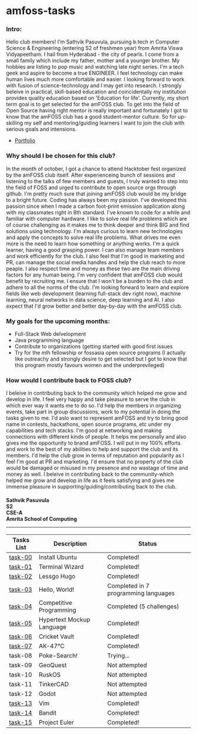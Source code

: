 # amfoss-tasks

### Intro:
Hello club members! I'm Sathvik Pasuvula, pursuing b.tech in Computer Science & Engineering (entering S2 of freshmen year) from Amrita Viswa Vidyapeetham. I hail from Hyderabad - the city of pearls. I come from a small family which include my father, mother and a younger brother. My hobbies are listing to pop music and watching late night series. I'm a tech geek and aspire to become a true ENGINEER. I feel technology can make human lives much more comfortable and easier. I looking forward to work with fusion of science-technology and I may get into research. I strongly beleive in practical, skill-based education and coincidentally my institution provides quality education based on 'Education for life'. Currently, my short term goal is to get selected for the amFOSS club. To get into the field of Open Source having right mentor is really important and fortunately I got to know that the amFOSS club has a good student-mentor culture. So for up-skilling my self and mentoring/guiding learners I want to join the club with serious goals and intensions.  
- [Portfolio](https://sathvik9105.github.io/)


### Why should I be chosen for this club?
In the month of october, I got a chance to attend Hacktober fest organized by the amFOSS club itself. After experienceing bunch of sessions and listening to the talks of few members and guests, I truly wanted to step into the field of FOSS and urged to contribute to open source orgs through github. I'm pretty much sure that joining amFOSS club would be my bridge to a bright future. Coding has always been my passion. I've developed this passion since when I made a carbon foot-print emission application along with my classmates right in 8th standard. I've known to code for a while and  familiar with computer hardware. I like to solve real life problems which are of course challenging as it makes me to think deeper and think BIG and find solutions using technology. I'm always curious to learn new technologies and apply the concepts to solve real life problems. What drives me even more is the need to learn how something or anything works. I'm a quick learner, having a good grasping power. I can also manage team members and work efficiently for the club. I also feel that I'm good in marketing and PR, can manage the social media handles and help the club reach to more peaple. I also respect time and money as these two are the main driving factors for any human being. I'm very confident that amFOSS club would benefit by recruiting me. I ensure that I won't be a burden to the club and adhere to all the norms of the club. I'm looking forward to learn and explore fields like web development (learning full-stack dev right now), machine learning, neural networks in data science, deep learning and AI. I also expect that I'd grow better and better day-by-day with the amFOSS club. 


### My goals for the upcoming months:
- Full-Stack Web delvelopment
- Java programming language
- Contribute to organizations (getting started with good first issues
- Try for the mlh fellowship or fossasia open source programs (I actually like outreachy and strongly desire to get selected but I got to know that this program mostly favours women and the underprevileged)


### How would I contribute back to FOSS club?
I beleive in contributing back to the community which helped me grow and develop in life. I feel very happy and take pleasure to serve the club in which ever way it wants me to do so. I'd help the members in organizing events, take part in group discussions, work to my potential in doing the tasks given to me. I'd aslo want to represent amFOSS and try to bring good name in contests, hackathons, open source programs, etc under my capabilities and tech stacks. I'm good at networking and making connections with different kinds of people. It helps me personally and also gives me the opportunity to brand amFOSS. I will put in my 100% efforts and work to the best of my abilities to help and support the club and its members. I'd  help the club grow in terms of reputation and popularity as I feel I'm good at PR and marketing. I'd ensure that no property of the club would be damaged or misused in my presence and no wastage of time and money as well. I beleive in contributing back to the community-which helped me grow and develop in life as it feels satisfying and gives me immense pleasure in supporting/guiding/contributing back to the club.

#### Sathvik Pasuvula  <br> S2 <br> CSE-A <br> Amrita School of Computing <hr>

**Tasks List**|**Description**|**Status**
--------------|---------------|---------------
[task-00](https://github.com/sathvik9105/amfoss-tasks/tree/main/task-00)|Install Ubuntu|Completed!
[task-01](https://github.com/sathvik9105/amfoss-tasks/tree/main/task-01)|Terminal Wizard|Completed!
[task-02](https://github.com/sathvik9105/amfoss-tasks/tree/main/task-02)|Lessgo Hugo|Completed!
[task-03](https://github.com/sathvik9105/amfoss-tasks/tree/main/task-03)|Hello, World!|Completed in 7 programming languages
[task-04](https://github.com/sathvik9105/amfoss-tasks/tree/main/task-04)|Competitive Programming|Completed (5 challenges)
[task-05](https://github.com/sathvik9105/amfoss-tasks/tree/main/task-05)|Hypertext Mockup Language|Completed!
[task-06](https://github.com/sathvik9105/amfoss-tasks/tree/main/task-06)|Cricket Vault|Completed!
[task-07](https://github.com/sathvik9105/amfoss-tasks/tree/main/task-07)|AK-47℃|Completed!
task-08|Poke-Search!|Trying...
task-09|GeoQuest|Not attempted
task-10|RuskOS|Not attempted
task-11|TinkerCAD|Not attempted
task-12|Godot|Not attempted
[task-13](https://github.com/sathvik9105/amfoss-tasks/tree/main/task-13)|Vim|Completed!
[task-14](https://github.com/sathvik9105/amfoss-tasks/tree/main/task-14)|Bandit|Completed!
[task-15](https://github.com/sathvik9105/amfoss-tasks/tree/main/task-15)|Project Euler|Completed!
